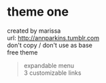 # theme one
created by marissa<br>
url: http://annparkins.tumblr.com<br>
don't copy / don't use as base<br>
free theme<br>
<blockquote>expandable menu<br>3 customizable links</blockquote>
